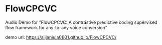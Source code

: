 # FlowCPCVC
Audio Demo for "FlowCPCVC: A contrastive predictive coding supervised flow framework for any-to-any voice conversion"

demo url: https://aijianiula0601.github.io/FlowCPCVC/
